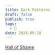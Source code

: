 ```yaml
---
title: Dark Patterns
draft: false
publish: true
tags:
  - 📇
date: 2024-09-10
---
```

[Hall of Shame](https://hallofshame.design/collection/)